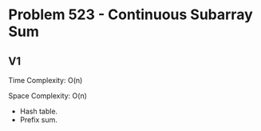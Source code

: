 # Problem 523 - Continuous Subarray Sum

## V1

Time Complexity: O(n)

Space Complexity: O(n)

- Hash table.
- Prefix sum.
